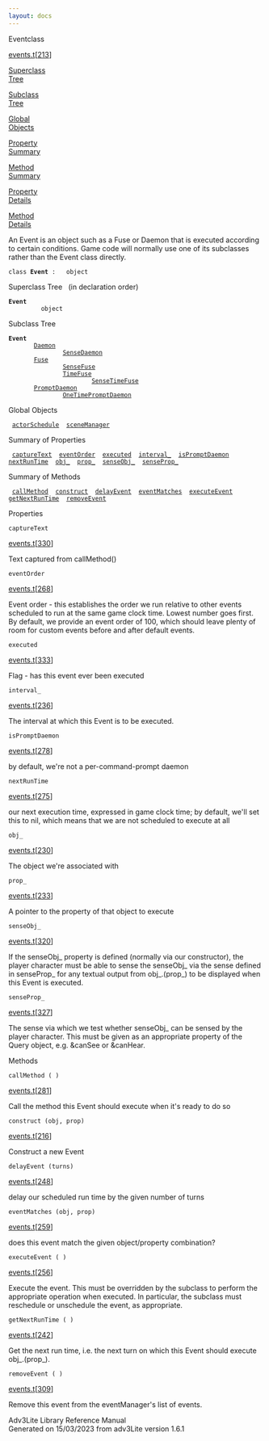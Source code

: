 ```yaml
---
layout: docs
---
```

<span class="title">Event</span><span class="type">class</span>

[events.t](../file/events.t.html)\[[213](../source/events.t.html#213)\]

[Superclass  
Tree](#_SuperClassTree_)

[Subclass  
Tree](#_SubClassTree_)

[Global  
Objects](#_ObjectSummary_)

[Property  
Summary](#_PropSummary_)

[Method  
Summary](#_MethodSummary_)

[Property  
Details](#_Properties_)

[Method  
Details](#_Methods_)

<div class="fdesc">

An Event is an object such as a Fuse or Daemon that is executed
according to certain conditions. Game code will normally use one of its
subclasses rather than the Event class directly.

`class `**`Event`**` :   object`

</div>

<span id="_SuperClassTree_"></span>

<div class="mjhd">

<span class="hdln">Superclass Tree</span>   (in declaration order)

</div>

**`Event`**  
`         object`  
<span id="_SubClassTree_"></span>

<div class="mjhd">

<span class="hdln">Subclass Tree</span>  

</div>

**`Event`**  
`         `[`Daemon`](../object/Daemon.html)  
`                 `[`SenseDaemon`](../object/SenseDaemon.html)  
`         `[`Fuse`](../object/Fuse.html)  
`                 `[`SenseFuse`](../object/SenseFuse.html)  
`                 `[`TimeFuse`](../object/TimeFuse.html)  
`                         `[`SenseTimeFuse`](../object/SenseTimeFuse.html)  
`         `[`PromptDaemon`](../object/PromptDaemon.html)  
`                 `[`OneTimePromptDaemon`](../object/OneTimePromptDaemon.html)  
<span id="_ObjectSummary_"></span>

<div class="mjhd">

<span class="hdln">Global Objects</span>  

</div>

` `[`actorSchedule`](../object/actorSchedule.html)`  `[`sceneManager`](../object/sceneManager.html)`  `
<span id="_PropSummary_"></span>

<div class="mjhd">

<span class="hdln">Summary of Properties</span>  

</div>

` `[`captureText`](#captureText)`  `[`eventOrder`](#eventOrder)`  `[`executed`](#executed)`  `[`interval_`](#interval_)`  `[`isPromptDaemon`](#isPromptDaemon)`  `[`nextRunTime`](#nextRunTime)`  `[`obj_`](#obj_)`  `[`prop_`](#prop_)`  `[`senseObj_`](#senseObj_)`  `[`senseProp_`](#senseProp_)`  `

<span id="_MethodSummary_"></span>

<div class="mjhd">

<span class="hdln">Summary of Methods</span>  

</div>

` `[`callMethod`](#callMethod)`  `[`construct`](#construct)`  `[`delayEvent`](#delayEvent)`  `[`eventMatches`](#eventMatches)`  `[`executeEvent`](#executeEvent)`  `[`getNextRunTime`](#getNextRunTime)`  `[`removeEvent`](#removeEvent)`  `

<span id="_Properties_"></span>

<div class="mjhd">

<span class="hdln">Properties</span>  

</div>

<span id="captureText"></span>

`captureText`

[events.t](../file/events.t.html)\[[330](../source/events.t.html#330)\]

<div class="desc">

Text captured from callMethod()

</div>

<span id="eventOrder"></span>

`eventOrder`

[events.t](../file/events.t.html)\[[268](../source/events.t.html#268)\]

<div class="desc">

Event order - this establishes the order we run relative to other events
scheduled to run at the same game clock time. Lowest number goes first.
By default, we provide an event order of 100, which should leave plenty
of room for custom events before and after default events.

</div>

<span id="executed"></span>

`executed`

[events.t](../file/events.t.html)\[[333](../source/events.t.html#333)\]

<div class="desc">

Flag - has this event ever been executed

</div>

<span id="interval_"></span>

`interval_`

[events.t](../file/events.t.html)\[[236](../source/events.t.html#236)\]

<div class="desc">

The interval at which this Event is to be executed.

</div>

<span id="isPromptDaemon"></span>

`isPromptDaemon`

[events.t](../file/events.t.html)\[[278](../source/events.t.html#278)\]

<div class="desc">

by default, we're not a per-command-prompt daemon

</div>

<span id="nextRunTime"></span>

`nextRunTime`

[events.t](../file/events.t.html)\[[275](../source/events.t.html#275)\]

<div class="desc">

our next execution time, expressed in game clock time; by default, we'll
set this to nil, which means that we are not scheduled to execute at all

</div>

<span id="obj_"></span>

`obj_`

[events.t](../file/events.t.html)\[[230](../source/events.t.html#230)\]

<div class="desc">

The object we're associated with

</div>

<span id="prop_"></span>

`prop_`

[events.t](../file/events.t.html)\[[233](../source/events.t.html#233)\]

<div class="desc">

A pointer to the property of that object to execute

</div>

<span id="senseObj_"></span>

`senseObj_`

[events.t](../file/events.t.html)\[[320](../source/events.t.html#320)\]

<div class="desc">

If the senseObj\_ property is defined (normally via our constructor),
the player character must be able to sense the senseObj\_ via the sense
defined in senseProp\_ for any textual output from obj\_.(prop\_) to be
displayed when this Event is executed.

</div>

<span id="senseProp_"></span>

`senseProp_`

[events.t](../file/events.t.html)\[[327](../source/events.t.html#327)\]

<div class="desc">

The sense via which we test whether senseObj\_ can be sensed by the
player character. This must be given as an appropriate property of the
Query object, e.g. &canSee or &canHear.

</div>

<span id="_Methods_"></span>

<div class="mjhd">

<span class="hdln">Methods</span>  

</div>

<span id="callMethod"></span>

`callMethod ( )`

[events.t](../file/events.t.html)\[[281](../source/events.t.html#281)\]

<div class="desc">

Call the method this Event should execute when it's ready to do so

</div>

<span id="construct"></span>

`construct (obj, prop)`

[events.t](../file/events.t.html)\[[216](../source/events.t.html#216)\]

<div class="desc">

Construct a new Event

</div>

<span id="delayEvent"></span>

`delayEvent (turns)`

[events.t](../file/events.t.html)\[[248](../source/events.t.html#248)\]

<div class="desc">

delay our scheduled run time by the given number of turns

</div>

<span id="eventMatches"></span>

`eventMatches (obj, prop)`

[events.t](../file/events.t.html)\[[259](../source/events.t.html#259)\]

<div class="desc">

does this event match the given object/property combination?

</div>

<span id="executeEvent"></span>

`executeEvent ( )`

[events.t](../file/events.t.html)\[[256](../source/events.t.html#256)\]

<div class="desc">

Execute the event. This must be overridden by the subclass to perform
the appropriate operation when executed. In particular, the subclass
must reschedule or unschedule the event, as appropriate.

</div>

<span id="getNextRunTime"></span>

`getNextRunTime ( )`

[events.t](../file/events.t.html)\[[242](../source/events.t.html#242)\]

<div class="desc">

Get the next run time, i.e. the next turn on which this Event should
execute obj\_.(prop\_).

</div>

<span id="removeEvent"></span>

`removeEvent ( )`

[events.t](../file/events.t.html)\[[309](../source/events.t.html#309)\]

<div class="desc">

Remove this event from the eventManager's list of events.

</div>

<div class="ftr">

Adv3Lite Library Reference Manual  
Generated on 15/03/2023 from adv3Lite version 1.6.1

</div>
